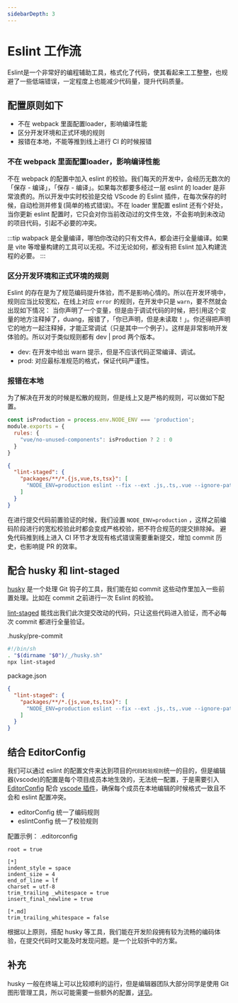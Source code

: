 ```yaml
---
sidebarDepth: 3
---
```


# Eslint 工作流

Eslint是一个非常好的编程辅助工具，格式化了代码，使其看起来工工整整，也规避了一些低端错误，一定程度上也能减少代码量，提升代码质量。

## 配置原则如下

- 不在 webpack 里面配置loader，影响编译性能
- 区分开发环境和正式环境的规则
- 报错在本地，不能等推到线上进行 CI 的时候报错

### 不在 webpack 里面配置loader，影响编译性能

不在 webpack 的配置中加入 eslint 的校验。我们每天的开发中，会经历无数次的 「保存 - 编译」，「保存 - 编译」。如果每次都要多经过一层 eslint 的 loader 是非常浪费的。所以开发中实时校验是交给 VScode 的 Eslint 插件，在每次保存的时候，自动检测并修复(简单的格式错误)。不在 loader 里配置 eslint 还有个好处，当你更新 eslint 配置时，它只会对你当前改动过的文件生效，不会影响到未改动的项目代码，引起不必要的冲突。

:::tip
wabpack 是全量编译，哪怕你改动的只有文件A，都会进行全量编译。如果是 vite 等增量构建的工具可以无视。不过无论如何，都没有把 Eslint 加入构建流程的必要。
:::

### 区分开发环境和正式环境的规则

Eslint 的存在是为了规范编码提升体验，而不是影响心情的。所以在开发环境中，规则应当比较宽松，在线上对应 `error` 的规则，在开发中只是 `warn`，要不然就会出现如下情况： 当你声明了一个变量，但是由于调试代码的时候，把引用这个变量的地方注释掉了，duang，报错了，「你已声明，但是未读取！」。你还得把声明它的地方一起注释掉，才能正常调试（只是其中一个例子）。这样是非常影响开发体验的。所以对于类似规则都有 dev | prod 两个版本。

- dev: 在开发中给出 warn 提示，但是不应该代码正常编译、调试。
- prod: 对应最标准规范的格式，保证代码严谨性。


### 报错在本地

为了解决在开发的时候是松散的规则，但是线上又是严格的规则，可以做如下配置。

```js
const isProduction = process.env.NODE_ENV === 'production';
module.exports = {
  rules: {
    "vue/no-unused-components": isProduction ? 2 : 0
  }
}
```


```json
{
  "lint-staged": {
    "packages/**/*.{js,vue,ts,tsx}": [
      "NODE_ENV=production eslint --fix --ext .js,.ts,.vue --ignore-path .eslintignore"
    ]
  }
}
```

在进行提交代码前置验证的时候，我们设置 `NODE_ENV=production` ，这样之前编码阶段进行的宽松校验此时都会变成严格校验，把不符合规范的提交排除掉。
避免代码推到线上进入 CI 环节才发现有格式错误需要重新提交，增加 commit 历史，也影响提 PR 的效率。


## 配合 husky 和 lint-staged

[husky](https://www.npmjs.com/package/husky) 是一个处理 Git 钩子的工具，我们能在如 commit 这些动作里加入一些前置处理。比如在 commit 之前进行一次 Eslint 的校验。

[lint-staged](https://www.npmjs.com/package/lint-staged) 能找出我们此次提交改动的代码，只让这些代码进入验证，而不必每次 commit 都进行全量验证。



.husky/pre-commit
```sh
#!/bin/sh
. "$(dirname "$0")/_/husky.sh"
npx lint-staged
```

package.json
```json
{
  "lint-staged": {
    "packages/**/*.{js,vue,ts,tsx}": [
      "NODE_ENV=production eslint --fix --ext .js,.ts,.vue --ignore-path .eslintignore"
    ]
  }
}
```

## 结合 EditorConfig

我们可以通过 eslint 的配置文件来达到项目的`代码校验规则`统一的目的，但是编辑器(vscode)的配置是每个项目成员本地生效的，无法统一配置，于是需要引入[EditorConfig](https://typicode.github.io/husky/#/?id=troubleshoot) 配合 [vscode 插件](https://marketplace.visualstudio.com/items?itemName=EditorConfig.EditorConfig)，确保每个成员在本地编辑的时候格式一致且不会和 eslint 配置冲突。

- editorConfig 统一了编码规则
- eslintConfig 统一了校验规则

配置示例：
.editorconfig
```
root = true

[*]
indent_style = space
indent_size = 4
end_of_line = lf
charset = utf-8
trim_trailing _whitespace = true
insert_final_newline = true

[*.md]
trim_trailing_whitespace = false
```


根据以上原则，搭配 husky 等工具，我们能在开发阶段拥有较为流畅的编码体验，在提交代码时又能及时发现问题。是一个比较折中的方案。

## 补充

husky 一般在终端上可以比较顺利的运行，但是编辑器团队大部分同学是使用 Git 图形管理工具，所以可能需要一些额外的配置，[详见](https://typicode.github.io/husky/#/?id=troubleshoot)。
